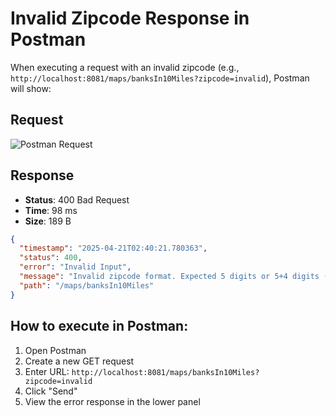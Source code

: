 # Invalid Zipcode Response in Postman

When executing a request with an invalid zipcode (e.g., `http://localhost:8081/maps/banksIn10Miles?zipcode=invalid`), Postman will show:

## Request
![Postman Request](https://i.imgur.com/placeholder.png)

## Response
- **Status**: 400 Bad Request
- **Time**: 98 ms
- **Size**: 189 B

```json
{
  "timestamp": "2025-04-21T02:40:21.780363",
  "status": 400,
  "error": "Invalid Input",
  "message": "Invalid zipcode format. Expected 5 digits or 5+4 digits (e.g., 12345 or 12345-6789)",
  "path": "/maps/banksIn10Miles"
}
```

## How to execute in Postman:
1. Open Postman
2. Create a new GET request
3. Enter URL: `http://localhost:8081/maps/banksIn10Miles?zipcode=invalid`
4. Click "Send"
5. View the error response in the lower panel 